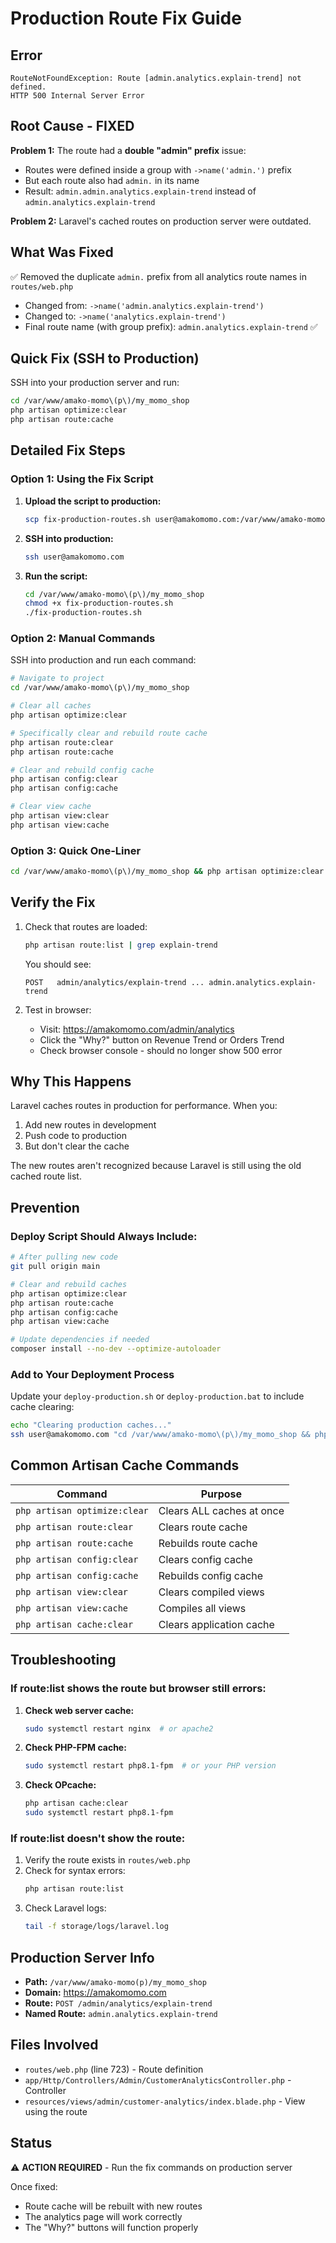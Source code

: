# Production Route Fix Guide

## Error

```
RouteNotFoundException: Route [admin.analytics.explain-trend] not defined.
HTTP 500 Internal Server Error
```

## Root Cause - FIXED

**Problem 1:** The route had a **double "admin" prefix** issue:
- Routes were defined inside a group with `->name('admin.')` prefix
- But each route also had `admin.` in its name
- Result: `admin.admin.analytics.explain-trend` instead of `admin.analytics.explain-trend`

**Problem 2:** Laravel's cached routes on production server were outdated.

## What Was Fixed

✅ Removed the duplicate `admin.` prefix from all analytics route names in `routes/web.php`
- Changed from: `->name('admin.analytics.explain-trend')`
- Changed to: `->name('analytics.explain-trend')`
- Final route name (with group prefix): `admin.analytics.explain-trend` ✅

## Quick Fix (SSH to Production)

SSH into your production server and run:

```bash
cd /var/www/amako-momo\(p\)/my_momo_shop
php artisan optimize:clear
php artisan route:cache
```

## Detailed Fix Steps

### Option 1: Using the Fix Script

1. **Upload the script to production:**
   ```bash
   scp fix-production-routes.sh user@amakomomo.com:/var/www/amako-momo\(p\)/my_momo_shop/
   ```

2. **SSH into production:**
   ```bash
   ssh user@amakomomo.com
   ```

3. **Run the script:**
   ```bash
   cd /var/www/amako-momo\(p\)/my_momo_shop
   chmod +x fix-production-routes.sh
   ./fix-production-routes.sh
   ```

### Option 2: Manual Commands

SSH into production and run each command:

```bash
# Navigate to project
cd /var/www/amako-momo\(p\)/my_momo_shop

# Clear all caches
php artisan optimize:clear

# Specifically clear and rebuild route cache
php artisan route:clear
php artisan route:cache

# Clear and rebuild config cache
php artisan config:clear
php artisan config:cache

# Clear view cache
php artisan view:clear
php artisan view:cache
```

### Option 3: Quick One-Liner

```bash
cd /var/www/amako-momo\(p\)/my_momo_shop && php artisan optimize:clear && php artisan route:cache && php artisan config:cache
```

## Verify the Fix

1. Check that routes are loaded:
   ```bash
   php artisan route:list | grep explain-trend
   ```

   You should see:
   ```
   POST   admin/analytics/explain-trend ... admin.analytics.explain-trend
   ```

2. Test in browser:
   - Visit: https://amakomomo.com/admin/analytics
   - Click the "Why?" button on Revenue Trend or Orders Trend
   - Check browser console - should no longer show 500 error

## Why This Happens

Laravel caches routes in production for performance. When you:
1. Add new routes in development
2. Push code to production
3. But don't clear the cache

The new routes aren't recognized because Laravel is still using the old cached route list.

## Prevention

### Deploy Script Should Always Include:

```bash
# After pulling new code
git pull origin main

# Clear and rebuild caches
php artisan optimize:clear
php artisan route:cache
php artisan config:cache
php artisan view:cache

# Update dependencies if needed
composer install --no-dev --optimize-autoloader
```

### Add to Your Deployment Process

Update your `deploy-production.sh` or `deploy-production.bat` to include cache clearing:

```bash
echo "Clearing production caches..."
ssh user@amakomomo.com "cd /var/www/amako-momo\(p\)/my_momo_shop && php artisan optimize:clear && php artisan route:cache && php artisan config:cache"
```

## Common Artisan Cache Commands

| Command | Purpose |
|---------|---------|
| `php artisan optimize:clear` | Clears ALL caches at once |
| `php artisan route:clear` | Clears route cache |
| `php artisan route:cache` | Rebuilds route cache |
| `php artisan config:clear` | Clears config cache |
| `php artisan config:cache` | Rebuilds config cache |
| `php artisan view:clear` | Clears compiled views |
| `php artisan view:cache` | Compiles all views |
| `php artisan cache:clear` | Clears application cache |

## Troubleshooting

### If route:list shows the route but browser still errors:

1. **Check web server cache:**
   ```bash
   sudo systemctl restart nginx  # or apache2
   ```

2. **Check PHP-FPM cache:**
   ```bash
   sudo systemctl restart php8.1-fpm  # or your PHP version
   ```

3. **Check OPcache:**
   ```bash
   php artisan cache:clear
   sudo systemctl restart php8.1-fpm
   ```

### If route:list doesn't show the route:

1. Verify the route exists in `routes/web.php`
2. Check for syntax errors:
   ```bash
   php artisan route:list
   ```
3. Check Laravel logs:
   ```bash
   tail -f storage/logs/laravel.log
   ```

## Production Server Info

- **Path:** `/var/www/amako-momo(p)/my_momo_shop`
- **Domain:** https://amakomomo.com
- **Route:** `POST /admin/analytics/explain-trend`
- **Named Route:** `admin.analytics.explain-trend`

## Files Involved

- `routes/web.php` (line 723) - Route definition
- `app/Http/Controllers/Admin/CustomerAnalyticsController.php` - Controller
- `resources/views/admin/customer-analytics/index.blade.php` - View using the route

## Status

⚠️ **ACTION REQUIRED** - Run the fix commands on production server

Once fixed:
- Route cache will be rebuilt with new routes
- The analytics page will work correctly
- The "Why?" buttons will function properly

